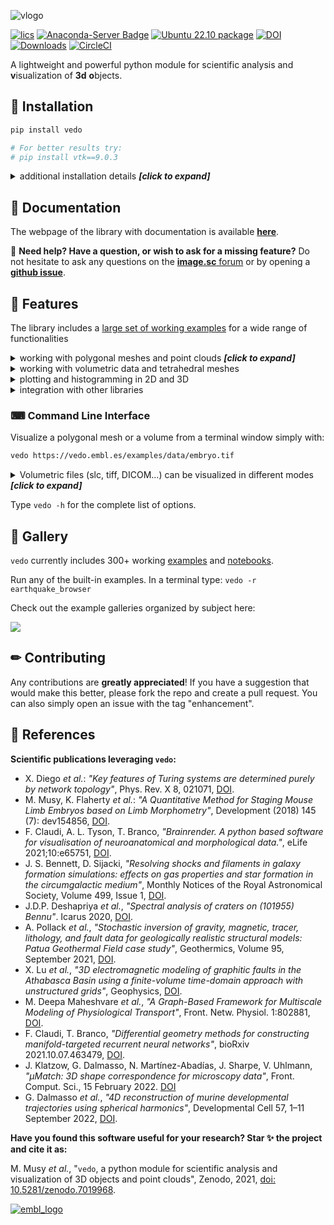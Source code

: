 
![vlogo](https://user-images.githubusercontent.com/32848391/110344277-9bc20700-802d-11eb-8c0d-2e97226a9a32.png)


[![lics](https://img.shields.io/badge/license-MIT-blue.svg)](https://en.wikipedia.org/wiki/MIT_License)
[![Anaconda-Server Badge](https://anaconda.org/conda-forge/vedo/badges/version.svg)](https://anaconda.org/conda-forge/vedo)
[![Ubuntu 22.10 package](https://repology.org/badge/version-for-repo/ubuntu_22_10/vedo.svg)](https://repology.org/project/vedo/versions)
[![DOI](https://zenodo.org/badge/DOI/10.5281/zenodo.5842090.svg)](https://doi.org/10.5281/zenodo.5842090)
[![Downloads](https://pepy.tech/badge/vedo)](https://pepy.tech/project/vedo)
[![CircleCI](https://circleci.com/gh/marcomusy/vedo.svg?style=svg)](https://circleci.com/gh/marcomusy/vedo)


A lightweight and powerful python module
for scientific analysis and **v**isualization of **3d** **o**bjects.<br>


## 💾  Installation
```bash
pip install vedo

# For better results try:
# pip install vtk==9.0.3
```

<details>
<summary>additional installation details <i><b>[click to expand]</b></i> </summary>

- Installing VTK version 9.0.x (the latest is 9.2) will generate better visualization for transparent objects.

- To install the latest _dev_ version of `vedo`: <br>
`pip install -U git+https://github.com/marcomusy/vedo.git`

- To install from the conda-forge channel: <br>
`conda install -c conda-forge vedo`

</details>


## 📙  Documentation
The webpage of the library with documentation is available [**here**](https://vedo.embl.es).

📌 **Need help? Have a question, or wish to ask for a missing feature?**
Do not hesitate to ask any questions on the [**image.sc** forum](https://forum.image.sc/)
or by opening a [**github issue**](https://github.com/marcomusy/vedo/issues).


## 🎨  Features
The library includes a [large set of working examples](https://github.com/marcomusy/vedo/tree/master/examples)
for a wide range of functionalities

<details>
<summary>working with polygonal meshes and point clouds <i><b>[click to expand]</b></i> </summary>
<i>

- Import meshes from VTK format, STL, Wavefront OBJ, 3DS, Dolfin-XML, Neutral, GMSH, OFF, PCD (PointCloud),
- Export meshes as ASCII or binary to VTK, STL, OBJ, PLY ... formats.
- Analysis tools like Moving Least Squares, mesh morphing and more..
- Tools to visualize and edit meshes (cutting a mesh with another mesh, slicing, normalizing, moving vertex positions, etc..).
- Split mesh based on surface connectivity. Extract the largest connected area.
- Calculate areas, volumes, center of mass, average sizes etc.
- Calculate vertex and face normals, curvatures, feature edges. Fill mesh holes.
- Subdivide faces of a mesh, increasing the number of vertex points. Mesh simplification.
- Coloring and thresholding of meshes based on associated scalar or vectorial data.
- Point-surface operations: find nearest points, determine if a point lies inside or outside of a mesh.
- Create primitive shapes: spheres, arrows, cubes, torus, ellipsoids...
- Generate glyphs (associate a mesh to every vertex of a source mesh).
- Create animations easily by just setting the position of the displayed objects in the 3D scene. Add trailing lines and shadows to moving objects is supported.
- Straightforward support for multiple sync-ed or independent renderers in  the same window.
- Registration (alignment) of meshes with different techniques.
- Mesh smoothing.
- Delaunay triangulation in 2D and 3D.
- Generate meshes by joining nearby lines in space.
- Find the closest path from one point to another, traveling along the edges of a mesh.
- Find the intersection of a mesh with lines, planes or other meshes.
- Interpolate scalar and vectorial fields with Radial Basis Functions and Thin Plate Splines.
- Add sliders and buttons to interact with the scene and the individual objects.
- Visualization of tensors.
- Analysis of Point Clouds:
- Moving Least Squares smoothing of 2D, 3D and 4D clouds
- Fit lines, planes, spheres and ellipsoids in space
- Identify outliers in a distribution of points
- Decimate a cloud to a uniform distribution.

</i>
</details>

<details>
<summary>working with volumetric data and tetrahedral meshes</summary>
<i>

- Import data from VTK format volumetric TIFF stacks, DICOM, SLC, MHD and more
- Import 2D images as PNG, JPEG, BMP
- Isosurfacing of volumes
- Composite and maximum projection volumetric rendering
- Generate volumetric signed-distance data from an input surface mesh
- Probe volumes with lines and planes
- Generate stream-lines and stream-tubes from vectorial fields
- Slice and crop volumes
- Support for other volumetric structures (structured and grid data)

</i>
</details>

<details>
<summary>plotting and histogramming in 2D and 3D</summary>
<i>

- Polygonal 3D text rendering with Latex-like syntax and unicode characters, with 14 different fonts.
- Fully customizable axis styles
- donut plots and pie charts
- Scatter plots in 2D and 3D
- Surface function plotting
- 1D customizable histograms
- 2D hexagonal histograms
- Polar plots, spherical plots and histogramming
- Draw latex-formatted formulas in the rendering window.
- Quiver, violin, whisker and stream-line plots
- Graphical markers analogous to matplotlib

</i>
</details>

<details>
<summary>integration with other libraries</summary>
<i>

- Integration with the [Qt5](https://www.qt.io/) framework.
- Support for [FEniCS/Dolfin](https://fenicsproject.org/) platform for visualization of PDE/FEM solutions.
- Interoperability with the [trimesh](https://trimsh.org/), [pyvista](https://github.com/pyvista/pyvista) and [pymeshlab](https://github.com/cnr-isti-vclab/PyMeshLab) libraries.
- Export 3D scenes and embed them into a [web page](https://vedo.embl.es/examples/fenics_elasticity.html).
- Embed 3D scenes in *jupyter* notebooks with [K3D](https://github.com/K3D-tools/K3D-jupyter) (can export an interactive 3D-snapshot page [here](https://vedo.embl.es/examples/geo_scene.html)).

</i>
</details>


### ⌨  Command Line Interface
Visualize a polygonal mesh or a volume from a terminal window simply with:
```bash
vedo https://vedo.embl.es/examples/data/embryo.tif
```


<details>
<summary>Volumetric files (slc, tiff, DICOM...) can be visualized in different modes <i><b>[click to expand]</b></i></summary>


|Volume 3D slicing<br>`vedo --slicer embryo.slc`| Ray-casting<br>`vedo -g`| 2D slicing<br>`vedo --slicer2d`| Colorize voxels<br>`vedo --lego`|
|:--------|:-----|:--------|:-----|
| ![slicer](https://user-images.githubusercontent.com/32848391/80292484-50757180-8757-11ea-841f-2c0c5fe2c3b4.jpg)|![isohead](https://user-images.githubusercontent.com/32848391/58336107-5a09a180-7e43-11e9-8c4e-b50e4e95ae71.gif)|![viz_slicer](https://user-images.githubusercontent.com/32848391/90966778-fc955200-e4d6-11ea-8e29-215f7aea3860.png)  |![lego](https://user-images.githubusercontent.com/32848391/56969949-71b47980-6b66-11e9-8251-4bbdb275cb22.jpg) |


</details>


Type `vedo -h` for the complete list of options.<br>

## 🐾  Gallery
`vedo` currently includes 300+ working [examples](https://github.com/marcomusy/vedo/tree/master/examples) and [notebooks](https://github.com/marcomusy/vedo/tree/master/examples/notebooks). <br>

Run any of the built-in examples. In a terminal type: `vedo -r earthquake_browser`

Check out the example galleries organized by subject here:

<a href="https://vedo.embl.es/#gallery" target="_blank">

![](https://user-images.githubusercontent.com/32848391/104370203-d1aba900-551e-11eb-876c-41e0961fcdb5.jpg)

</a>


## ✏  Contributing

Any contributions are **greatly appreciated**!
If you have a suggestion that would make this better, please fork the repo and create a pull request.
You can also simply open an issue with the tag "enhancement".



## 📜  References

**Scientific publications leveraging `vedo`:**

- X. Diego *et al.*:
*"Key features of Turing systems are determined purely by network topology"*,
Phys. Rev. X 8, 021071,
[DOI](https://journals.aps.org/prx/abstract/10.1103/PhysRevX.8.021071).
- M. Musy, K. Flaherty *et al.*:
*"A Quantitative Method for Staging Mouse Limb Embryos based on Limb Morphometry"*,
Development (2018) 145 (7): dev154856,
[DOI](http://dev.biologists.org/content/145/7/dev154856).
- F. Claudi, A. L. Tyson, T. Branco, *"Brainrender. A python based software for visualisation
of neuroanatomical and morphological data."*,
eLife 2021;10:e65751,
[DOI](https://doi.org/10.7554/eLife.65751).
- J. S. Bennett, D. Sijacki,
*"Resolving shocks and filaments in galaxy formation simulations: effects on gas properties and
star formation in the circumgalactic medium"*,
Monthly Notices of the Royal Astronomical Society, Volume 499, Issue 1,
[DOI](https://doi.org/10.1093/mnras/staa2835).
- J.D.P. Deshapriya *et al.*,
*"Spectral analysis of craters on (101955) Bennu"*.
Icarus 2020,
[DOI](https://doi.org/10.1016/j.icarus.2020.114252).
- A. Pollack *et al.*,
*"Stochastic inversion of gravity, magnetic, tracer, lithology, and fault data
for geologically realistic structural models: Patua Geothermal Field case study"*,
Geothermics, Volume 95, September 2021,
[DOI](https://doi.org/10.1016/j.geothermics.2021.102129).
- X. Lu *et al.*,
*"3D electromagnetic modeling of graphitic faults in the Athabasca
 Basin using a finite-volume time-domain approach with unstructured grids"*,
Geophysics,
[DOI](https://doi.org/10.1190/geo2020-0657.1).
- M. Deepa Maheshvare *et al.*,
*"A Graph-Based Framework for Multiscale Modeling of Physiological Transport"*,
Front. Netw. Physiol. 1:802881,
[DOI](https://www.frontiersin.org/articles/10.3389/fnetp.2021.802881/full).
- F. Claudi, T. Branco,
*"Differential geometry methods for constructing manifold-targeted recurrent neural networks"*,
bioRxiv 2021.10.07.463479,
[DOI](https://doi.org/10.1101/2021.10.07.463479).
- J. Klatzow, G. Dalmasso, N. Martínez-Abadías, J. Sharpe, V. Uhlmann,
*"µMatch: 3D shape correspondence for microscopy data"*,
Front. Comput. Sci., 15 February 2022.
[DOI](https://doi.org/10.3389/fcomp.2022.777615)
- G. Dalmasso *et al.*, *"4D reconstruction of murine developmental trajectories using spherical harmonics"*,
Developmental Cell 57, 1–11 September 2022,
[DOI](https://doi.org/10.1016/j.devcel.2022.08.005).

**Have you found this software useful for your research? Star ✨ the project and cite it as:**

M. Musy  <em>et al.</em>,
"<code>vedo</code>, a python module for scientific analysis and visualization of 3D objects and point clouds",
Zenodo, 2021, <a href="https://doi.org/10.5281/zenodo.7019968">doi: 10.5281/zenodo.7019968</a>.


[![embl_logo](https://user-images.githubusercontent.com/32848391/58046204-e9157180-7b44-11e9-81c9-e916cdf9ba84.gif)](https://www.embl.es)


